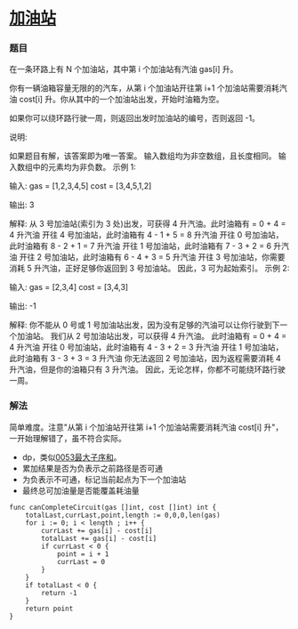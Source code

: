 # [加油站](https://leetcode-cn.com/problems/gas-station/)

### 题目
在一条环路上有 N 个加油站，其中第 i 个加油站有汽油 gas[i] 升。

你有一辆油箱容量无限的的汽车，从第 i 个加油站开往第 i+1 个加油站需要消耗汽油 cost[i] 升。你从其中的一个加油站出发，开始时油箱为空。

如果你可以绕环路行驶一周，则返回出发时加油站的编号，否则返回 -1。

说明: 

如果题目有解，该答案即为唯一答案。
输入数组均为非空数组，且长度相同。
输入数组中的元素均为非负数。
示例 1:

输入: 
gas  = [1,2,3,4,5]
cost = [3,4,5,1,2]

输出: 3

解释:
从 3 号加油站(索引为 3 处)出发，可获得 4 升汽油。此时油箱有 = 0 + 4 = 4 升汽油
开往 4 号加油站，此时油箱有 4 - 1 + 5 = 8 升汽油
开往 0 号加油站，此时油箱有 8 - 2 + 1 = 7 升汽油
开往 1 号加油站，此时油箱有 7 - 3 + 2 = 6 升汽油
开往 2 号加油站，此时油箱有 6 - 4 + 3 = 5 升汽油
开往 3 号加油站，你需要消耗 5 升汽油，正好足够你返回到 3 号加油站。
因此，3 可为起始索引。
示例 2:

输入: 
gas  = [2,3,4]
cost = [3,4,3]

输出: -1

解释:
你不能从 0 号或 1 号加油站出发，因为没有足够的汽油可以让你行驶到下一个加油站。
我们从 2 号加油站出发，可以获得 4 升汽油。 此时油箱有 = 0 + 4 = 4 升汽油
开往 0 号加油站，此时油箱有 4 - 3 + 2 = 3 升汽油
开往 1 号加油站，此时油箱有 3 - 3 + 3 = 3 升汽油
你无法返回 2 号加油站，因为返程需要消耗 4 升汽油，但是你的油箱只有 3 升汽油。
因此，无论怎样，你都不可能绕环路行驶一周。

### 解法

简单难度。注意"从第 i 个加油站开往第 i+1 个加油站需要消耗汽油 cost[i] 升"，一开始理解错了，虽不符合实际。

 * dp，类似[0053最大子序和](https://github.com/cocowh/algorithm/tree/master/0053_maxSubArray)。
 * 累加结果是否为负表示之前路径是否可通
 * 为负表示不可通，标记当前起点为下一个加油站
 * 最终总可加油量是否能覆盖耗油量
   
```
func canCompleteCircuit(gas []int, cost []int) int {
	totalLast,currLast,point,length := 0,0,0,len(gas)
	for i := 0; i < length ; i++ {
		currLast += gas[i] - cost[i]
		totalLast += gas[i] - cost[i]
		if currLast < 0 {
			point = i + 1
			currLast = 0
		}
	}
	if totalLast < 0 {
		return -1
	}
	return point
}
```